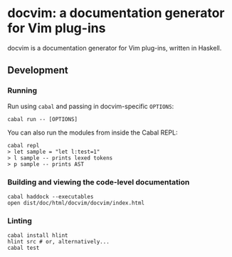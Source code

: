 # docvim: a documentation generator for Vim plug-ins

docvim is a documentation generator for Vim plug-ins, written in Haskell.

## Development

### Running

Run using `cabal` and passing in docvim-specific `OPTIONS`:

```
cabal run -- [OPTIONS]
```

You can also run the modules from inside the Cabal REPL:

```
cabal repl
> let sample = "let l:test=1"
> l sample -- prints lexed tokens
> p sample -- prints AST
```

### Building and viewing the code-level documentation

```
cabal haddock --executables
open dist/doc/html/docvim/docvim/index.html
```

### Linting

```
cabal install hlint
hlint src # or, alternatively...
cabal test
```
